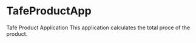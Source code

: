 # TafeProductApp
Tafe Product Application
This application calculates the total proce of the product.
